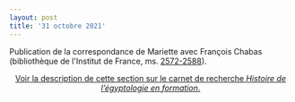 ```yaml
---
layout: post
title: '31 octobre 2021'
---
```

<p>Publication de la correspondance de Mariette avec François Chabas (bibliothèque de l'Institut de France, ms. <a href="http://www.calames.abes.fr/pub/#details?id=IF2C11688">2572-2588</a>).</p>
<center><p><a href="https://hef.hypotheses.org/1333">Voir la description de cette section sur le carnet de recherche <i>Histoire de l’égyptologie en formation</i>.</a></p></center>
